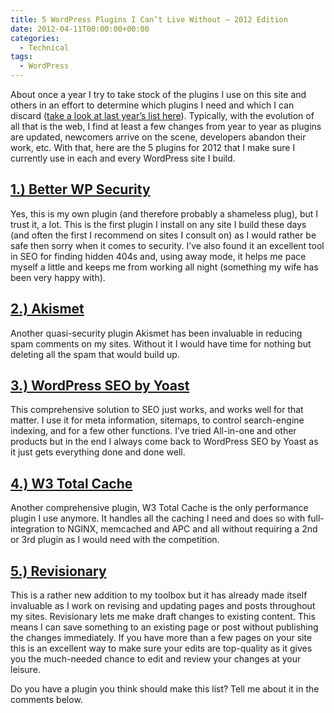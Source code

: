 ```yaml
---
title: 5 WordPress Plugins I Can’t Live Without – 2012 Edition
date: 2012-04-11T00:00:00+00:00
categories:
  - Technical
tags:
  - WordPress
---
```


About once a year I try to take stock of the plugins I use on this site and others in an effort to determine which plugins I need and which I can discard ([take a look at last year’s list here][1]). Typically, with the evolution of all that is the web, I find at least a few changes from year to year as plugins are updated, newcomers arrive on the scene, developers abandon their work, etc. With that, here are the 5 plugins for 2012 that I make sure I currently use in each and every WordPress site I build.

## [1.) Better WP Security](http://wordpress.org/extend/plugins/better-wp-security/ "Better WP Security on WordPress.org")

Yes, this is my own plugin (and therefore probably a shameless plug), but I trust it, a lot. This is the first plugin I install on any site I build these days (and often the first I recommend on sites I consult on) as I would rather be safe then sorry when it comes to security. I’ve also found it an excellent tool in SEO for finding hidden 404s and, using away mode, it helps me pace myself a little and keeps me from working all night (something my wife has been very happy with).

## [2.) Akismet](http://wordpress.org/extend/plugins/akismet/ "Akismet on WordPress.org")

Another quasi-security plugin Akismet has been invaluable in reducing spam comments on my sites. Without it I would have time for nothing but deleting all the spam that would build up.

## [3.) WordPress SEO by Yoast](http://wordpress.org/extend/plugins/wordpress-seo/ "WordPress SEO on WordPress.org")

This comprehensive solution to SEO just works, and works well for that matter. I use it for meta information, sitemaps, to control search-engine indexing, and for a few other functions. I’ve tried All-in-one and other products but in the end I always come back to WordPress SEO by Yoast as it just gets everything done and done well.

## [4.) W3 Total Cache](http://wordpress.org/extend/plugins/w3-total-cache/ "W3 Total Cache on WordPress.org")

Another comprehensive plugin, W3 Total Cache is the only performance plugin I use anymore. It handles all the caching I need and does so with full-integration to NGINX, memcached and APC and all without requiring a 2nd or 3rd plugin as I would need with the competition.

## [5.) Revisionary](http://wordpress.org/extend/plugins/revisionary/ "Revisionary on WordPress.org")

This is a rather new addition to my toolbox but it has already made itself invaluable as I work on revising and updating pages and posts throughout my sites. Revisionary lets me make draft changes to existing content. This means I can save something to an existing page or post without publishing the changes immediately. If you have more than a few pages on your site this is an excellent way to make sure your edits are top-quality as it gives you the much-needed chance to edit and review your changes at your leisure.

Do you have a plugin you think should make this list? Tell me about it in the comments below.

 [1]: /2011/02/5-wordpress-plugins-i-cant-live-without-2011-edition/